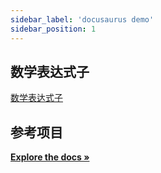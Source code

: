 ```yaml
---
sidebar_label: 'docusaurus demo'
sidebar_position: 1
---
```


## 数学表达式子

<a href="https://codesandbox.io/p/devbox/setup-website-gyv8c?file=%2Fpackage.json%3A20%2C6-20%2C37" target="_blank" >数学表达式子</a>

## 参考项目

<a href="https://docs.dyte.io" target="_blank"><strong>Explore the docs »</strong></a>
